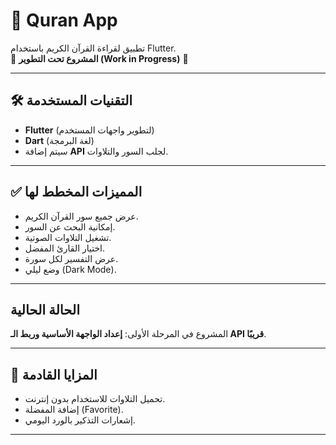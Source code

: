 # 📖 Quran App

تطبيق لقراءة القرآن الكريم باستخدام Flutter.  
🚧 **المشروع تحت التطوير (Work in Progress)** 🚧

---

## 🛠 التقنيات المستخدمة
- **Flutter** (لتطوير واجهات المستخدم)
- **Dart** (لغة البرمجة)
- سيتم إضافة **API** لجلب السور والتلاوات.

---

## ✅ المميزات المخطط لها
- عرض جميع سور القرآن الكريم.
- إمكانية البحث عن السور.
- تشغيل التلاوات الصوتية.
- اختيار القارئ المفضل.
- عرض التفسير لكل سورة.
- وضع ليلي (Dark Mode).

---

## الحالة الحالية
المشروع في المرحلة الأولى: **إعداد الواجهة الأساسية وربط الـ API قريبًا**.

---

## 🔮 المزايا القادمة
- تحميل التلاوات للاستخدام بدون إنترنت.
- إضافة المفضلة (Favorite).
- إشعارات التذكير بالورد اليومي.

---
